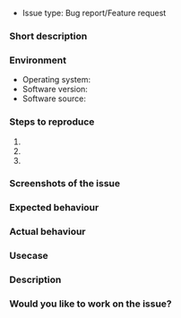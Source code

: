 <!-- Before filing an issue, please search the existing issues (both open and closed) to see if your report might be duplicate -->
<!-- Please don't file an issue when you have a support question, send support questions to the mailinglist or ask them on Gitter (http://gitter.im/loklak/loklak) -->

- Issue type: Bug report/Feature request <!-- delete the one that does not apply -->

### Short description
<!-- Explain in a few sentences what the issue/request is -->

<!--
If this is a bug report, use the following part of the the template and delete the part at the bottom
-->
### Environment
<!-- Tell us about the environment -->
 - Operating system: 
 - Software version: 
 - Software source: <!-- e.g. Github Repository, Downloaded Jar, installed via package managers -->

### Steps to reproduce
<!-- Add steps to reproduce bugs or add information on the place where the feature should be implemented. Add links to a sample deployment or code. -->
<!-- Tell us step-by-step how the issue can be triggered. -->
1. <!-- step 1 -->
2. <!-- step 2 -->
3. <!-- step 3 -->

### Screenshots of the issue
<!-- Attach any screenshots of the issue if available -->

### Expected behaviour
<!-- What would you expect to happen when the reproduction steps are run -->

### Actual behaviour
<!-- What did happen? Please (if possible) provide the stack trace -->

<!--
Use the part below to file a feature request and delete the bug report part above.
-->
### Usecase
<!-- Tell what you're trying to achieve, Describe _what_ the requested feature should do -->

### Description
<!-- Describe as extensively as possible what you want loklak_scraper_js to do -->

<!--
Use the part below to let us know if this issue should be assigned to you or tell us who you think could help to solve this issue. 
-->
### Would you like to work on the issue?
